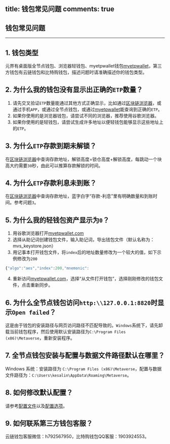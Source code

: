 title: 钱包常见问题
comments: true
---

## 钱包常见问题
***

## 1. 钱包类型
元界有桌面版全节点钱包、浏览器轻钱包、myetpwallet钱包[myetpwallet](https://www.myetpwallet.com/)，第三方钱包有云链钱包和比特购钱包，描述问题时请准确描述你的钱包类型。

## 2. 为什么我的钱包没有显示出正确的`ETP`数量？
1. 请先交叉验证`ETP`数量能通过其他方式正确显示，比如通过[区块链浏览器](https://explorer.mvs.org/#!/)，或通过手机`APP`，或通过全节点钱包，或通过[myetpwallet](https://www.myetpwallet.com/)能查询到正确的`ETP`。
2. 如果你使用的是浏览器钱包，请尝试不同的浏览器，推荐使用谷歌浏览器。
3. 如果你使用的是轻钱包，请尝试生成许多地址以便轻钱包能够显示这些地址上的`ETP`。

## 3. 为什么`ETP`存款到期未解锁？
在[区块链浏览器](https://explorer.mvs.org/#!/)中查询存款地址，解锁高度=锁仓高度+解锁高度，每跳动一个块高大约需要`30`秒，由此可以推算存款解锁的时间。

## 4. 为什么`ETP`存款利息未到账？
在[区块链浏览器](https://explorer.mvs.org/#!/)中查询存款地址，蓝字白字“存款-利息”里有明确数量和到账时间。参考问题`3`。

## 5. 为什么我的轻钱包资产显示为`0`？
1. 用谷歌浏览器打开[myetpwallet.com](https://explorer.mvs.org/#!/blocks)
2. 选择从助记词创建钱包文件，输入助记词，导出钱包文件（默认名称为：mvs_keystore.json）
3. 用记事本打开钱包文件，将`index`后的地址数量修改为一个较大的值，如下示例修改为`200`
```js
{"algo":"aes","index":200,"mnemonic":
```
4. 重新访问[myetpwallet.com](https://app.myetpwallet.com/#/login)，选择“从文件打开钱包”，选择刚刚修改的钱包文件，点击重新同步。

## 6. 为什么全节点钱包访问`http:\\127.0.0.1:8820`时显示`Open failed`？
这是由于钱包的安装路径与网页访问路径不匹配导致的。`Windows`系统下，请先卸载当前钱包程序，然后使用默认安装路径为`C:\Program Files (x86)\Metaverse`，重新安装程序。

## 7. 全节点钱包安装与配置与数据文件路径默认在哪里？
Windows 系统：安装路径为 `C:\Program Files (x86)\Metaverse`，配置与数据文件路径为：`C:\Users\kesalin\AppData\Roaming\Metaverse`。

## 8. 如何修改默认配置？
请参考[配置文件](https://docs.mvs.org/zh-cn/docs/config-file.html)以及[配置选项](https://docs.mvs.org/zh-cn/docs/options.html)。

## 9. 如何联系第三方钱包客服？
云链钱包客服微信：h792567950，比特购钱包QQ客服：1903924553。
